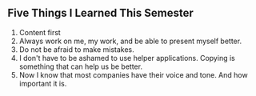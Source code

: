 ## Five Things I Learned This Semester

1. Content first
2. Always work on me, my work, and be able to present myself better.
3. Do not be afraid to make mistakes.
4. I don't have to be ashamed to use helper applications. Copying is something that can help us be better.
5. Now I know that most companies have their voice and tone. And how important it is.
